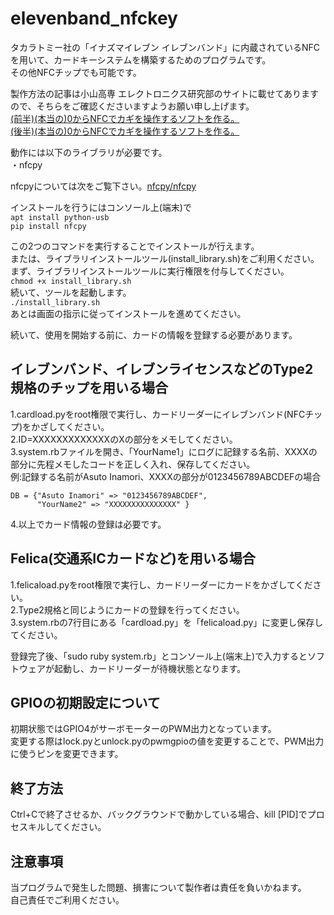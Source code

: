 # elevenband_nfckey
タカラトミー社の「イナズマイレブン イレブンバンド」に内蔵されているNFCを用いて、カードキーシステムを構築するためのプログラムです。  
その他NFCチップでも可能です。  
  
製作方法の記事は小山高専 エレクトロニクス研究部のサイトに載せてありますので、そちらをご確認くださいますようお願い申し上げます。  
[(前半)(本当の)0からNFCでカギを操作するソフトを作る。](https://eleken.jp/archives/1758)  
[(後半)(本当の)0からNFCでカギを操作するソフトを作る。](https://eleken.jp/archives/1886)  
  
動作には以下のライブラリが必要です。  
・nfcpy  
  
nfcpyについては次をご覧下さい。[nfcpy/nfcpy](https://github.com/nfcpy/nfcpy)  
    
インストールを行うにはコンソール上(端末)で  
`apt install python-usb`  
`pip install nfcpy`
  
この2つのコマンドを実行することでインストールが行えます。  
または、ライブラリインストールツール(install_library.sh)をご利用ください。  
まず、ライブラリインストールツールに実行権限を付与してください。  
`chmod +x install_library.sh`  
続いて、ツールを起動します。  
`./install_library.sh`  
あとは画面の指示に従ってインストールを進めてください。  
  
続いて、使用を開始する前に、カードの情報を登録する必要があります。  
## イレブンバンド、イレブンライセンスなどのType2規格のチップを用いる場合
1.cardload.pyをroot権限で実行し、カードリーダーにイレブンバンド(NFCチップ)をかざしてください。  
2.ID=XXXXXXXXXXXXXのXの部分をメモしてください。  
3.system.rbファイルを開き、「YourName1」にログに記録する名前、XXXXの部分に先程メモしたコードを正しく入れ、保存してください。  
例:記録する名前がAsuto Inamori、XXXXの部分が0123456789ABCDEFの場合  

    DB = {"Asuto Inamori" => "0123456789ABCDEF",
    	  "YourName2" => "XXXXXXXXXXXXXXX" }

4.以上でカード情報の登録は必要です。  
  
## Felica(交通系ICカードなど)を用いる場合
1.felicaload.pyをroot権限で実行し、カードリーダーにカードをかざしてください。  
2.Type2規格と同じようにカードの登録を行ってください。  
3.system.rbの7行目にある「cardload.py」を「felicaload.py」に変更し保存してください。  
  
登録完了後、「sudo ruby system.rb」とコンソール上(端末上)で入力するとソフトウェアが起動し、カードリーダーが待機状態となります。  

## GPIOの初期設定について
初期状態ではGPIO4がサーボモーターのPWM出力となっています。  
変更する際はlock.pyとunlock.pyのpwmgpioの値を変更することで、PWM出力に使うピンを変更できます。  
  
## 終了方法
Ctrl+Cで終了させるか、バックグラウンドで動かしている場合、kill [PID]でプロセスキルしてください。  

## 注意事項
当プログラムで発生した問題、損害について製作者は責任を負いかねます。  
自己責任でご利用ください。
